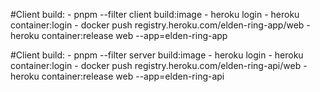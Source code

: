 #Client build: 
    - pnpm --filter client build:image
    - heroku login
    - heroku container:login
    - docker push registry.heroku.com/elden-ring-app/web
    - heroku container:release web --app=elden-ring-app


#Client build: 
    - pnpm --filter server build:image
    - heroku login
    - heroku container:login
    - docker push registry.heroku.com/elden-ring-api/web
    - heroku container:release web --app=elden-ring-api